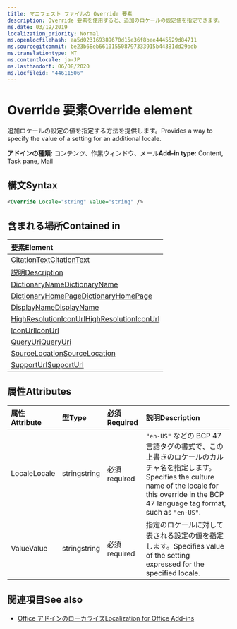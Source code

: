 ```yaml
---
title: マニフェスト ファイルの Override 要素
description: Override 要素を使用すると、追加のロケールの設定値を指定できます。
ms.date: 03/19/2019
localization_priority: Normal
ms.openlocfilehash: aa5d023169389670d15e36f8bee4445529d84711
ms.sourcegitcommit: be23b68eb661015508797333915b44381dd29bdb
ms.translationtype: MT
ms.contentlocale: ja-JP
ms.lasthandoff: 06/08/2020
ms.locfileid: "44611506"
---
```

# <a name="override-element"></a><span data-ttu-id="72dee-103">Override 要素</span><span class="sxs-lookup"><span data-stu-id="72dee-103">Override element</span></span>

<span data-ttu-id="72dee-104">追加ロケールの設定の値を指定する方法を提供します。</span><span class="sxs-lookup"><span data-stu-id="72dee-104">Provides a way to specify the value of a setting for an additional locale.</span></span>

<span data-ttu-id="72dee-105">**アドインの種類:** コンテンツ、作業ウィンドウ、メール</span><span class="sxs-lookup"><span data-stu-id="72dee-105">**Add-in type:** Content, Task pane, Mail</span></span>

## <a name="syntax"></a><span data-ttu-id="72dee-106">構文</span><span class="sxs-lookup"><span data-stu-id="72dee-106">Syntax</span></span>

```XML
<Override Locale="string" Value="string" />
```

## <a name="contained-in"></a><span data-ttu-id="72dee-107">含まれる場所</span><span class="sxs-lookup"><span data-stu-id="72dee-107">Contained in</span></span>

|<span data-ttu-id="72dee-108">**要素**</span><span class="sxs-lookup"><span data-stu-id="72dee-108">**Element**</span></span>|
|:-----|
|[<span data-ttu-id="72dee-109">CitationText</span><span class="sxs-lookup"><span data-stu-id="72dee-109">CitationText</span></span>](citationtext.md)|
|[<span data-ttu-id="72dee-110">説明</span><span class="sxs-lookup"><span data-stu-id="72dee-110">Description</span></span>](description.md)|
|[<span data-ttu-id="72dee-111">DictionaryName</span><span class="sxs-lookup"><span data-stu-id="72dee-111">DictionaryName</span></span>](dictionaryname.md)|
|[<span data-ttu-id="72dee-112">DictionaryHomePage</span><span class="sxs-lookup"><span data-stu-id="72dee-112">DictionaryHomePage</span></span>](dictionaryhomepage.md)|
|[<span data-ttu-id="72dee-113">DisplayName</span><span class="sxs-lookup"><span data-stu-id="72dee-113">DisplayName</span></span>](displayname.md)|
|[<span data-ttu-id="72dee-114">HighResolutionIconUrl</span><span class="sxs-lookup"><span data-stu-id="72dee-114">HighResolutionIconUrl</span></span>](highresolutioniconurl.md)|
|[<span data-ttu-id="72dee-115">IconUrl</span><span class="sxs-lookup"><span data-stu-id="72dee-115">IconUrl</span></span>](iconurl.md)|
|[<span data-ttu-id="72dee-116">QueryUri</span><span class="sxs-lookup"><span data-stu-id="72dee-116">QueryUri</span></span>](queryuri.md)|
|[<span data-ttu-id="72dee-117">SourceLocation</span><span class="sxs-lookup"><span data-stu-id="72dee-117">SourceLocation</span></span>](sourcelocation.md)|
|[<span data-ttu-id="72dee-118">SupportUrl</span><span class="sxs-lookup"><span data-stu-id="72dee-118">SupportUrl</span></span>](supporturl.md)|

## <a name="attributes"></a><span data-ttu-id="72dee-119">属性</span><span class="sxs-lookup"><span data-stu-id="72dee-119">Attributes</span></span>

|<span data-ttu-id="72dee-120">**属性**</span><span class="sxs-lookup"><span data-stu-id="72dee-120">**Attribute**</span></span>|<span data-ttu-id="72dee-121">**型**</span><span class="sxs-lookup"><span data-stu-id="72dee-121">**Type**</span></span>|<span data-ttu-id="72dee-122">**必須**</span><span class="sxs-lookup"><span data-stu-id="72dee-122">**Required**</span></span>|<span data-ttu-id="72dee-123">**説明**</span><span class="sxs-lookup"><span data-stu-id="72dee-123">**Description**</span></span>|
|:-----|:-----|:-----|:-----|
|<span data-ttu-id="72dee-124">Locale</span><span class="sxs-lookup"><span data-stu-id="72dee-124">Locale</span></span>|<span data-ttu-id="72dee-125">string</span><span class="sxs-lookup"><span data-stu-id="72dee-125">string</span></span>|<span data-ttu-id="72dee-126">必須</span><span class="sxs-lookup"><span data-stu-id="72dee-126">required</span></span>|<span data-ttu-id="72dee-127">`"en-US"` などの BCP 47 言語タグの書式で、この上書きのロケールのカルチャ名を指定します。</span><span class="sxs-lookup"><span data-stu-id="72dee-127">Specifies the culture name of the locale for this override in the BCP 47 language tag format, such as  `"en-US"`.</span></span>|
|<span data-ttu-id="72dee-128">Value</span><span class="sxs-lookup"><span data-stu-id="72dee-128">Value</span></span>|<span data-ttu-id="72dee-129">string</span><span class="sxs-lookup"><span data-stu-id="72dee-129">string</span></span>|<span data-ttu-id="72dee-130">必須</span><span class="sxs-lookup"><span data-stu-id="72dee-130">required</span></span>|<span data-ttu-id="72dee-131">指定のロケールに対して表される設定の値を指定します。</span><span class="sxs-lookup"><span data-stu-id="72dee-131">Specifies value of the setting expressed for the specified locale.</span></span>|

## <a name="see-also"></a><span data-ttu-id="72dee-132">関連項目</span><span class="sxs-lookup"><span data-stu-id="72dee-132">See also</span></span>

- [<span data-ttu-id="72dee-133">Office アドインのローカライズ</span><span class="sxs-lookup"><span data-stu-id="72dee-133">Localization for Office Add-ins</span></span>](../../develop/localization.md)
